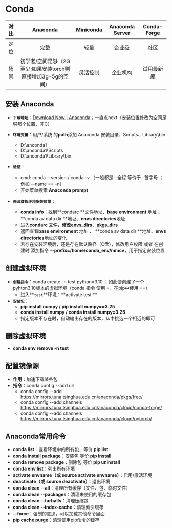 # Conda

| 对比 |         Anaconda          | Miniconda | Anaconda Server | Conda-Forge |
| :--: | :-----------------------: | :-------: | :-------------: | :---------: |
| 定位 |           完整            |   轻量    |     企业级      |    社区     |
| 场景 | 初学者/空间足够（2G至少;如果安装torch则直接增加3g-5g的空间） | 灵活控制  |    企业机构     | 试用最新库  |

## 安装 Anaconda

- **```下载地址```**：[Download Now | Anaconda](https://www.anaconda.com/download/success)；一直点next（安装位置修改为空间足够那个位置，非C）

- **```环境变量```**：用户/系统 的**path**添加 Anaconda 安装目录、Scripts、Library\bin
  - D:\anconda1 
  - D:\anconda1\Scripts 
  - D:\anconda1\Library\bin

- **```验证```**：
  - cmd: conda --version / conda -v （一般都是--全程 等价于 -首字母 ；例如 --name == -n）
  - 开始菜单搜索 **Anaconda prompt**
- **```修改虚拟环境安装位置```**：
  - **conda info**：找到**condarc **文件地址、**base environment** 地址 、 **conda av data dir **地址、**envs directories**地址
  - 进入**condarc **文件，修改**envs_dirs**、**pkgs_dirs**
  - 返回查看**base environment** 地址 、 **conda av data dir **地址、**envs directories**地址的变化
  - 若存在安装环境后，还是存在默认路径（C盘），修改用户权限 或者 在创建时 添加指令 **--prefix=/home/conda_env/mmcv**，用于指定安装位置

## 创建虚拟环境

- **```创建指令```**：conda create -n test python=3.10 ；如此便创建了一个pyhton3.10版本的虚拟环境（conda 指令 使用 =，在pip中使用 ==）
  - 进入**```test```**环境：**activate test **
- **```安装包```**： 
  - **pip install  numpy / pip install numpy==3.25**
  - **conda install  numpy / conda install numpy=3.25**
  - 指定版本不存在时，自动输出存在的版本，从中挑选一个相近的即可

## 删除虚拟环境

- **conda env remove -n test**

## 配置镜像源

- **作用**：加速下载某些包
- **指令**：conda config --add url
  - conda config --add https://mirrors.tuna.tsinghua.edu.cn/anaconda/pkgs/free/
  - conda config --add channels https://mirrors.tuna.tsinghua.edu.cn/anaconda/cloud/conda-forge/
  - conda config --add channels https://mirrors.tuna.tsinghua.edu.cn/anaconda/cloud/pytorch/

 ## Anaconda常用命令

- **conda list**：查看环境中的所有包，等价 **pip list**
- **conda install package**：安装包 等价 **pip install**
- **conda remove package**：删除包 等价 **pip uninstall**
- **conda env list**：列出所有环境
- **activate envname（或 source activate envname）**：启用/激活环境
- **deactivate（或 source deactivate）**：退出环境
- **conda clean --all**：清理所有缓存（文件、包、临时文件） 
- **conda clean --packages**：清理未使用的缓存包
- **conda clean --tarballs**：清理压缩包
- **conda clean --index-cache**：清理索引缓存
- **--force**：强制的意思，可以加载其他命令里面
- **pip cache purge**：清理使用pip命令的缓存